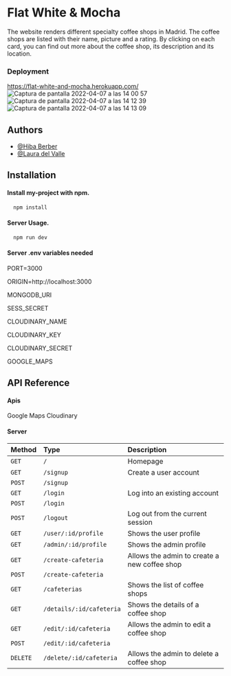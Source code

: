 
# Flat White & Mocha

The website renders different specialty coffee shops in Madrid.
The coffee shops are listed with their name, picture and a rating.
By clicking on each card, you can find out more about the coffee shop, its description and its location.

### Deployment
https://flat-white-and-mocha.herokuapp.com/
![Captura de pantalla 2022-04-07 a las 14 00 57](https://user-images.githubusercontent.com/86075066/162196106-6ce18d94-a3b8-47c6-ab3d-c28f8d7504c1.png)
![Captura de pantalla 2022-04-07 a las 14 12 39](https://user-images.githubusercontent.com/86075066/162196130-dad90b87-29f6-48c0-b3be-9ce164d80ac5.png)
![Captura de pantalla 2022-04-07 a las 14 13 09](https://user-images.githubusercontent.com/86075066/162196149-8651a809-0f6e-4c4d-a31c-179c409064fd.png)


## Authors
- [@Hiba Berber](https://github.com/Hibaber)
- [@Laura del Valle](https://github.com/LDVB)

## Installation

#### Install my-project with npm.
```bash
  npm install
```
#### Server Usage.
```bash
  npm run dev
```
#### Server .env variables needed
PORT=3000

ORIGIN=http://localhost:3000

MONGODB_URI

SESS_SECRET

CLOUDINARY_NAME

CLOUDINARY_KEY

CLOUDINARY_SECRET

GOOGLE_MAPS

## API Reference

#### Apis
Google Maps
Cloudinary 

#### Server
| Method      | Type                    | Description
| :--------   | :-------                | :--------------------------------
|   `GET`     | `/`                     |  Homepage
|   `GET`     | `/signup`               |  Create a user account 
|   `POST`    | `/signup`               |
|   `GET`     | `/login`                |  Log into an existing account
|   `POST`    | `/login`                |
|   `POST`    | `/logout`               |  Log out from the current session
|   `GET`     | `/user/:id/profile`     |  Shows the user profile
|   `GET`     | `/admin/:id/profile`    |  Shows the admin profile
|   `GET`     | `/create-cafeteria`     |  Allows the admin to create a new coffee shop
|   `POST`    | `/create-cafeteria`     |
|   `GET`     | `/cafeterias`           |  Shows the list of coffee shops
|   `GET`     | `/details/:id/cafeteria`|  Shows the details of a coffee shop
|   `GET`     | `/edit/:id/cafeteria`   |  Allows the admin to  edit a coffee shop 
|   `POST`    | `/edit/:id/cafeteria`   | 
|   `DELETE`  | `/delete/:id/cafeteria` |  Allows the admin to  delete a coffee shop 

